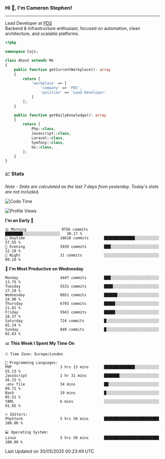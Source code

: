 ### Hi 👋, I'm Cameron Stephen!

---

Lead Developer at [PDS](https://prindatasolutions.co.uk)  
Backend & Infrastructure enthusiast, focused on automation, clean architecture, and scalable platforms.


```php
<?php

namespace Cajs;

class About extends Me
{
    public function getCurrentWorkplace(): array
    {
        return [
            'workplace' => [
                'company' => 'PDS',
                'position' => 'Lead Developer'
            ]
        ];
    }

    public function getDailyKnowledge(): array
    {
        return [
            Php::class,
            Javascript::class,
            Laravel::class,
            Symfony::class,
            Go::class,
        ];
    }
}
```

### 📈 Stats
<p><em>Note - Stats are calculated as the last 7 days from yesterday. Today's stats are not included.</em></p>


<!--START_SECTION:waka-->
![Code Time](http://img.shields.io/badge/Code%20Time-4%2C496%20hrs%2048%20mins-blue)

![Profile Views](http://img.shields.io/badge/Profile%20Views-0-blue)

**I'm an Early 🐤** 

```text
🌞 Morning                9756 commits        ████████░░░░░░░░░░░░░░░░░   30.17 % 
🌆 Daytime                18610 commits       ██████████████░░░░░░░░░░░   57.55 % 
🌃 Evening                3939 commits        ███░░░░░░░░░░░░░░░░░░░░░░   12.18 % 
🌙 Night                  31 commits          ░░░░░░░░░░░░░░░░░░░░░░░░░   00.10 % 
```
📅 **I'm Most Productive on Wednesday** 

```text
Monday                   4447 commits        ███░░░░░░░░░░░░░░░░░░░░░░   13.75 % 
Tuesday                  5531 commits        ████░░░░░░░░░░░░░░░░░░░░░   17.10 % 
Wednesday                8051 commits        ██████░░░░░░░░░░░░░░░░░░░   24.90 % 
Thursday                 6793 commits        █████░░░░░░░░░░░░░░░░░░░░   21.01 % 
Friday                   5941 commits        █████░░░░░░░░░░░░░░░░░░░░   18.37 % 
Saturday                 724 commits         █░░░░░░░░░░░░░░░░░░░░░░░░   02.24 % 
Sunday                   849 commits         █░░░░░░░░░░░░░░░░░░░░░░░░   02.63 % 
```


📊 **This Week I Spent My Time On** 

```text
🕑︎ Time Zone: Europe/London

💬 Programming Languages: 
PHP                      3 hrs 13 mins       ██████████████░░░░░░░░░░░   55.13 % 
JavaScript               1 hr 31 mins        ███████░░░░░░░░░░░░░░░░░░   26.15 % 
.env file                34 mins             ██░░░░░░░░░░░░░░░░░░░░░░░   09.72 % 
Bash                     19 mins             █░░░░░░░░░░░░░░░░░░░░░░░░   05.51 % 
YAML                     6 mins              ░░░░░░░░░░░░░░░░░░░░░░░░░   01.85 % 

🔥 Editors: 
PhpStorm                 5 hrs 50 mins       █████████████████████████   100.00 % 

💻 Operating System: 
Linux                    5 hrs 50 mins       █████████████████████████   100.00 % 
```


 Last Updated on 30/05/2025 00:23:49 UTC
<!--END_SECTION:waka-->
